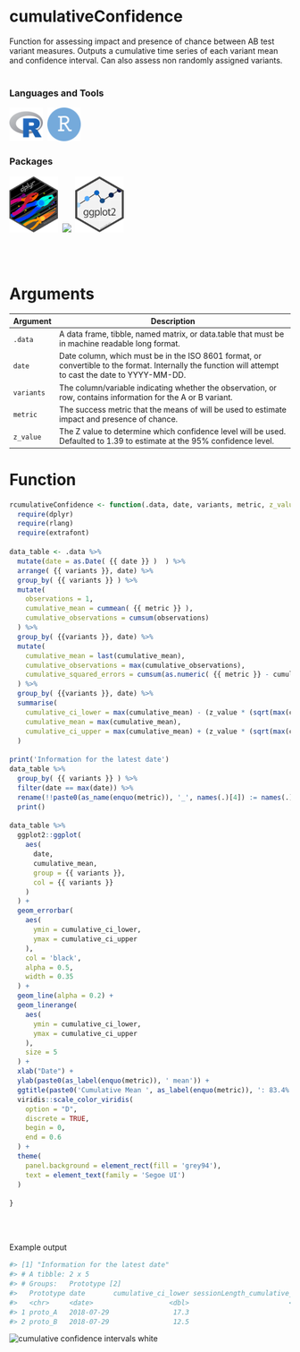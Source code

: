 # cumulativeConfidence
Function for assessing impact and presence of chance between AB test variant measures. Outputs a cumulative time series of each variant mean and confidence interval. Can also assess non randomly assigned variants.
<br>
<br>

### Languages and Tools
<div>
  <img src="https://github.com/devicons/devicon/blob/master/icons/r/r-original.svg" title = "r" alt = "r" width = "60" height = "60"/>&nbsp;
  <img src="https://github.com/devicons/devicon/blob/master/icons/rstudio/rstudio-original.svg" title = "RStudio" alt = "RStudio" width = "60" height = "60"/>&nbsp;
</div>

### Packages
<div>
  <img src="https://github.com/tidyverse/dplyr/raw/main/man/figures/logo.png" height = "100" style = "max-width: 100%;"/>&nbsp;
  <img src="https://github.com/tidyverse/rlang/raw/main/man/figures/logo.png" height = "100" style = "max-width: 100%;"/>&nbsp;
  <img src="https://github.com/tidyverse/ggplot2/raw/main/man/figures/logo.png" height = "100" style = "max-width: 100%;"/>&nbsp;
</div>
<br>
<br>
<br>

# Arguments
| Argument | Description |
| --- | --- |
| `.data` | A data frame, tibble, named matrix, or data.table that must be in machine readable long format. |
| `date` | Date column, which must be in the ISO 8601 format, or convertible to the format. Internally the function will attempt to cast the date to YYYY-MM-DD. |
| `variants` | The column/variable indicating whether the observation, or row, contains information for the A or B variant. |
| `metric` | The success metric that the means of will be used to estimate impact and presence of chance. |
| `z_value` | The Z value to determine which confidence level will be used. Defaulted to 1.39 to estimate at the 95% confidence level. |

# Function
```r
rcumulativeConfidence <- function(.data, date, variants, metric, z_value = 1.39) {
  require(dplyr)
  require(rlang)
  require(extrafont)

data_table <- .data %>%
  mutate(date = as.Date( {{ date }} )  ) %>%
  arrange( {{ variants }}, date) %>%
  group_by( {{ variants }} ) %>%
  mutate(
    observations = 1,
    cumulative_mean = cummean( {{ metric }} ),
    cumulative_observations = cumsum(observations)
  ) %>%
  group_by( {{variants }}, date) %>%
  mutate(
    cumulative_mean = last(cumulative_mean),
    cumulative_observations = max(cumulative_observations),
    cumulative_squared_errors = cumsum(as.numeric( {{ metric }} - cumulative_mean)^2)
  ) %>%
  group_by( {{variants }}, date) %>%
  summarise(
    cumulative_ci_lower = max(cumulative_mean) - (z_value * (sqrt(max(cumulative_squared_errors) / max(cumulative_observations)) / sqrt(max(cumulative_observations))) ),
    cumulative_mean = max(cumulative_mean),
    cumulative_ci_upper = max(cumulative_mean) + (z_value * (sqrt(max(cumulative_squared_errors) / max(cumulative_observations)) / sqrt(max(cumulative_observations))) )
  )

print('Information for the latest date')
data_table %>% 
  group_by( {{ variants }} ) %>% 
  filter(date == max(date)) %>%
  rename(!!paste0(as_name(enquo(metric)), '_', names(.)[4]) := names(.)[4]) %>% 
  print()

data_table %>% 
  ggplot2::ggplot(
    aes(
      date,
      cumulative_mean,
      group = {{ variants }},
      col = {{ variants }}
    )
  ) +
  geom_errorbar(
    aes(
      ymin = cumulative_ci_lower,
      ymax = cumulative_ci_upper
    ),
    col = 'black',
    alpha = 0.5,
    width = 0.35
  ) +
  geom_line(alpha = 0.2) +
  geom_linerange(
    aes(
      ymin = cumulative_ci_lower,
      ymax = cumulative_ci_upper
    ),
    size = 5
  ) +
  xlab("Date") +
  ylab(paste0(as_label(enquo(metric)), ' mean')) +
  ggtitle(paste0('Cumulative Mean ', as_label(enquo(metric)), ': 83.4% Confidence Intervals')) +
  viridis::scale_color_viridis(
    option = "D",
    discrete = TRUE,
    begin = 0,
    end = 0.6
  ) +
  theme(
    panel.background = element_rect(fill = 'grey94'),
    text = element_text(family = 'Segoe UI')
  )

}
```
<br>
<br>

Example output
```r
#> [1] "Information for the latest date"
#> # A tibble: 2 x 5
#> # Groups:   Prototype [2]
#>   Prototype date       cumulative_ci_lower sessionLength_cumulative_mean cumulative_ci_upper
#>   <chr>     <date>                   <dbl>                         <dbl>               <dbl>
#> 1 proto_A   2018-07-29                17.3                          17.4                17.4
#> 2 proto_B   2018-07-29                12.5                          12.6                12.6
```
![cumulative confidence intervals white](https://user-images.githubusercontent.com/25012294/161769355-9ea7b7e5-2569-464e-b9b5-784e0a6e5c26.png)
